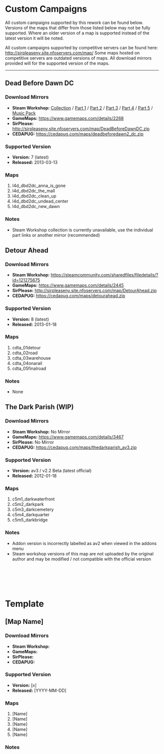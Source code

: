 # Custom Campaigns

All custom campaigns supported by this rework can be found below.
Versions of the maps that differ from those listed below may not be fully supported.
Where an older version of a map is supported instead of the latest version it will be noted.

All custom campaigns supported by competitive servers can be found here: http://sirpleaseny.site.nfoservers.com/map/
Some maps hosted on competitive servers are outdated versions of maps.
All download mirrors provided will for the supported version of the maps.

<hr>

## Dead Before Dawn DC
### Download Mirrors
* **Steam Workshop:** [Collection](https://steamcommunity.com/workshop/filedetails/?id=121786282) / [Part 1](https://steamcommunity.com/sharedfiles/filedetails/?id=123678867) / [Part 2](https://steamcommunity.com/sharedfiles/filedetails/?id=123685403) / [Part 3](https://steamcommunity.com/sharedfiles/filedetails/?id=123737442) / [Part 4](https://steamcommunity.com/sharedfiles/filedetails/?id=123744116) / [Part 5](https://steamcommunity.com/sharedfiles/filedetails/?id=123746596) / [Music Pack](https://steamcommunity.com/sharedfiles/filedetails/?id=123755624)
* **GameMaps:** https://www.gamemaps.com/details/2268
* **SirPlease:** http://sirpleaseny.site.nfoservers.com/map/DeadBeforeDawnDC.zip
* **CEDAPUG:** https://cedapug.com/maps/deadbeforedawn2_dc.zip
### Supported Version
* **Version:** 7 (latest)
* **Released:** 2013-03-13
### Maps
1. l4d_dbd2dc_anna_is_gone
2. l4d_dbd2dc_the_mall
3. l4d_dbd2dc_clean_up
4. l4d_dbd2dc_undead_center
5. l4d_dbd2dc_new_dawn
### Notes
* Steam Workshop collection is currently unavailable, use the individual part links or another mirror (recommended)


## Detour Ahead
### Download Mirrors
* **Steam Workshop:** https://steamcommunity.com/sharedfiles/filedetails/?id=121275675
* **GameMaps:** https://www.gamemaps.com/details/2445
* **SirPlease:** http://sirpleaseny.site.nfoservers.com/map/DetourAhead.zip
* **CEDAPUG:** https://cedapug.com/maps/detourahead.zip
### Supported Version
* **Version:** 8 (latest)
* **Released:** 2013-01-18
### Maps
1. cdta_01detour
2. cdta_02road
3. cdta_03warehouse
4. cdta_04onarail
5. cdta_05finalroad
### Notes
* None


## The Dark Parish (WIP)
### Download Mirrors
* **Steam Workshop:** No Mirror
* **GameMaps:** https://www.gamemaps.com/details/3467
* **SirPlease:** No Mirror
* **CEDAPUG:** https://cedapug.com/maps/thedarkparish_av3.zip
### Supported Version
* **Version:** av3 / v2.2 Beta (latest official)
* **Released:** 2012-01-18
### Maps
1. c5m1_darkwaterfront
2. c5m2_darkpark
3. c5m3_darkcemetery
4. c5m4_darkquarter
5. c5m5_darkbridge
### Notes
* Addon version is incorrectly labelled as av2 when viewed in the addons menu
* Steam workshop versions of this map are not uploaded by the original author and may be modified / not compatible with the official version



<br><br><br><br>
# Template

## [Map Name]
### Download Mirrors
* **Steam Workshop:** 
* **GameMaps:** 
* **SirPlease:** 
* **CEDAPUG:** 
### Supported Version
* **Version:** [x]
* **Released:** [YYYY-MM-DD]
### Maps
1. [Name]
2. [Name]
3. [Name]
4. [Name]
5. [Name]
### Notes
